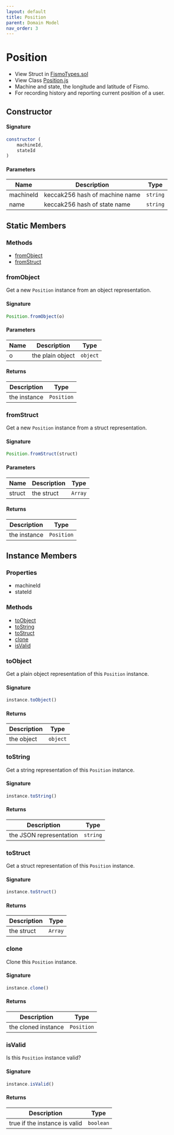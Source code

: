 ```yaml
---
layout: default
title: Position
parent: Domain Model
nav_order: 3
---
```

# Position
* View Struct in [FismoTypes.sol](https://github.com/cliffhall/Fismo/blob/main/contracts/domain/FismoTypes.sol#L37)
* View Class [Position.js](https://github.com/cliffhall/Fismo/blob/main/scripts/domain/entity/Position.js)
* Machine and state, the longitude and latitude of Fismo.
* For recording history and reporting current position of a user.

## Constructor
#### Signature

```javascript
constructor (
    machineId, 
    stateId
)
```

#### Parameters

| Name           | Description                                  | Type   |
|----------------|----------------------------------------------|--------|
| machineId      | keccak256 hash of machine name   | `string` |
| name           | keccak256 hash of state name | `string` |

## Static Members
### Methods
* [fromObject](#fromobject)
* [fromStruct](#fromstruct)

### fromObject
Get a new `Position` instance from an object representation.

#### Signature
```javascript
Position.fromObject(o)
```
#### Parameters

| Name     | Description      | Type   |
|----------|------------------|--------|
| o        | the plain object | `object` | 

#### Returns

| Description       | Type           |
|-------------------|----------------|
| the instance | `Position` | 

### fromStruct
Get a new `Position` instance from a struct representation.

#### Signature
```javascript
Position.fromStruct(struct)
```
#### Parameters

| Name   | Description | Type  |
|--------|-------------|-------|
| struct | the struct  | `Array` | 

#### Returns

| Description       | Type           |
|-------------------|----------------|
| the instance | `Position` |

## Instance Members
### Properties
* machineId
* stateId

### Methods
* [toObject](#toobject)
* [toString](#tostring)
* [toStruct](#tostruct)
* [clone](#clone)
* [isValid](#isvalid)

### toObject
Get a plain object representation of this `Position` instance.

#### Signature
```javascript
instance.toObject()
```

#### Returns

| Description | Type   |
|-------------|--------|
| the object  | `object` | 

### toString
Get a string representation of this `Position` instance.

#### Signature
```javascript
instance.toString()
```

#### Returns

| Description             | Type   |
|-------------------------|--------|
| the JSON representation | `string` | 

### toStruct
Get a struct representation of this `Position` instance.

#### Signature
```javascript
instance.toStruct()
```

#### Returns

| Description | Type  |
|-------------|-------|
| the struct  | `Array` | 

### clone
Clone this `Position` instance.

#### Signature
```javascript
instance.clone()
```

#### Returns

| Description         | Type           |
|---------------------|----------------|
| the cloned instance | `Position` | 

### isValid
Is this `Position` instance valid?

#### Signature
```javascript
instance.isValid()
```

#### Returns

| Description                   | Type    |
|-------------------------------|---------|
| true if the instance is valid | `boolean` | 
